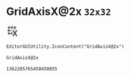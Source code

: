 # GridAxisX@2x `32x32`
<img src="/img/GridAxisX@2x.png" width=32 height=32>

``` CSharp
EditorGUIUtility.IconContent("GridAxisX@2x")
```
```
GridAxisX@2x
```
```
1362205765458450855
```

